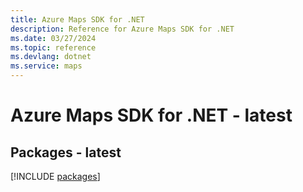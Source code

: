 ```yaml
---
title: Azure Maps SDK for .NET
description: Reference for Azure Maps SDK for .NET
ms.date: 03/27/2024
ms.topic: reference
ms.devlang: dotnet
ms.service: maps
---
```

# Azure Maps SDK for .NET - latest
## Packages - latest
[!INCLUDE [packages](maps-index.md)]